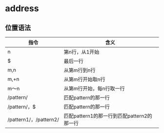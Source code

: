 # address

## 位置语法
|指令|含义|
|------|------|
|n|第n行，从1开始|
|$|最后一行|
|m,n|从第m行到n行|
|m,+n|从第m行开始取n行|
|m～n|从第m行开始，每n行取一行|
|/pattern/|匹配pattern的那一行|
|/pattern/，$|匹配pattern的那一行|
|/pattern1/，/pattern2/|匹配pattern1的那一行到匹配pattern2的那一行|
